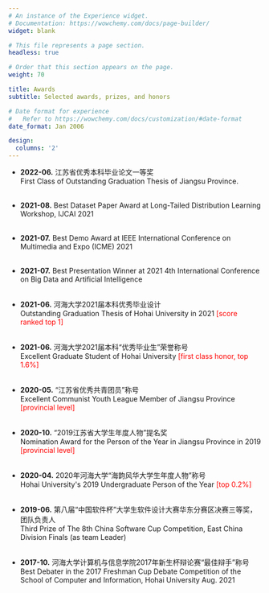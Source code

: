 ```yaml
---
# An instance of the Experience widget.
# Documentation: https://wowchemy.com/docs/page-builder/
widget: blank

# This file represents a page section.
headless: true

# Order that this section appears on the page.
weight: 70

title: Awards 
subtitle: Selected awards, prizes, and honors

# Date format for experience
#   Refer to https://wowchemy.com/docs/customization/#date-format
date_format: Jan 2006

design:
  columns: '2'
---
```



- **2022-06.**	江苏省优秀本科毕业论文一等奖 
  <br /> First Class of Outstanding Graduation Thesis of Jiangsu Province.
  <br /><br />

- **2021-08.**	Best Dataset Paper Award at Long-Tailed Distribution Learning Workshop, IJCAI 2021
  <br /><br />

- **2021-07.**	Best Demo Award at IEEE International Conference on Multimedia and Expo (ICME) 2021
  <br /><br />

- **2021-07.**	Best Presentation Winner at 2021 4th International Conference on Big Data and Artificial Intelligence
  <br /><br />

- **2021-06.**	河海大学2021届本科优秀毕业设计 
  <br /> Outstanding Graduation Thesis of Hohai University in 2021 <font color='red'>[score ranked top 1]</font>
  <br /><br />

- **2021-06.** 河海大学2021届本科“优秀毕业生”荣誉称号 
  <br /> 	Excellent Graduate Student of Hohai University <font color='red'>[first class honor, top 1.6%]</font>
  <br /><br />

- **2020-05.**	“江苏省优秀共青团员”称号 
  <br /> Excellent Communist Youth League Member of Jiangsu Province <font color='red'>[provincial level]</font>
  <br /><br />

- **2020-10.**	“2019江苏省大学生年度人物”提名奖 
  <br /> Nomination Award for the Person of the Year in Jiangsu Province in 2019 <font color='red'>[provincial level]</font>
  <br /><br />

- **2020-04.**	2020年河海大学“海韵风华大学生年度人物”称号 
  <br /> Hohai University's 2019 Undergraduate Person of the Year <font color='red'>[top 0.2%]</font>
  <br /><br />

- **2019-06.**	第八届“中国软件杯”大学生软件设计大赛华东分赛区决赛三等奖，团队负责人 
  <br /> Third Prize of The 8th China Software Cup Competition, East China Division Finals (as team Leader)
  <br /><br />

- **2017-10.**	河海大学计算机与信息学院2017年新生杯辩论赛“最佳辩手”称号 
  <br /> Best Debater in the 2017 Freshman Cup Debate Competition of the School of Computer and Information, Hohai University	Aug. 2021
  <br /><br />









